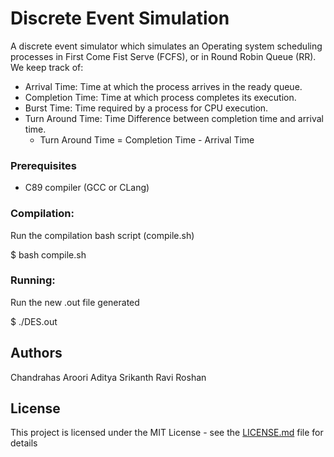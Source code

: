 # Discrete Event Simulation

A discrete event simulator which simulates an Operating system scheduling processes in First Come Fist Serve (FCFS), or in Round Robin Queue (RR). We keep track of:
  - Arrival Time:       Time at which the process arrives in the ready queue.
  - Completion Time:    Time at which process completes its execution.
  - Burst Time:         Time required by a process for CPU execution.
  - Turn Around Time:   Time Difference between completion time and arrival time.          
     - Turn Around Time = Completion Time - Arrival Time

### Prerequisites

- C89 compiler (GCC or CLang)


### Compilation:

Run the compilation bash script (compile.sh)

  $ bash compile.sh

### Running:

Run the new .out file generated

  $ ./DES.out


## Authors

Chandrahas Aroori
Aditya Srikanth
Ravi Roshan

## License

This project is licensed under the MIT License - see the [LICENSE.md](LICENSE.md) file for details



